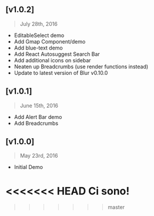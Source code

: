 ## [v1.0.2]
> July 28th, 2016

- EditableSelect demo
- Add Gmap Component/demo
- Add blue-text demo
- Add React Autosuggest Search Bar
- Add additional icons on sidebar
- Neaten up Breadcrumbs (use render functions instead)
- Update to latest version of Blur v0.10.0

## [v1.0.1]
> June 15th, 2016

- Add Alert Bar demo
- Add Breadcrumbs

## [v1.0.0]
> May 23rd, 2016

- Initial Demo


<<<<<<< HEAD
Ci sono!
=======
>>>>>>> master
